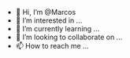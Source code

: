- 👋 Hi, I’m @Marcos
- 👀 I’m interested in ...
- 🌱 I’m currently learning ...
- 💞️ I’m looking to collaborate on ...
- 📫 How to reach me ...

<!---
M4rkoss/M4rkoss is a ✨ special ✨ repository because its `README.md` (this file) appears on your GitHub profile.
You can click the Preview link to take a look at your changes.
--->
